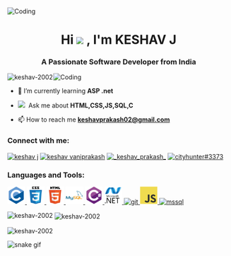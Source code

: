
<img align="center" alt="Coding" width="1000" height="300" src="https://developers.giphy.com/branch/master/static/api-512d36c09662682717108a38bbb5c57d.gif">
<h1 align="center">Hi <img src="https://media.giphy.com/media/hvRJCLFzcasrR4ia7z/giphy.gif" width="40"> , I'm KESHAV J</h1>
<h3 align="center"><b>A Passionate Software Developer from India</b></h3>

<img align="right" alt="Coding" width="400" src="https://c.tenor.com/GVk4jB2u_i8AAAAd/coding.gif">

<p align="left"> <img src="https://komarev.com/ghpvc/?username=keshav-2002&label=Profile%20views&color=0e75b6&style=flat" alt="keshav-2002" /> </p>

- 🌱 I’m currently learning **ASP .net**

- <img src="https://raw.githubusercontent.com/TheDudeThatCode/TheDudeThatCode/master/Assets/Developer.gif" width="24" />&nbsp; Ask me about **HTML,CSS,JS,SQL,C**

- 📫 How to reach me **keshavprakash02@gmail.com**

<h3 align="left">Connect with me:</h3>
<p align="left">
<a href="https://linkedin.com/in/keshav j" target="blank"><img align="center" src="https://raw.githubusercontent.com/rahuldkjain/github-profile-readme-generator/master/src/images/icons/Social/linked-in-alt.svg" alt="keshav j" height="30" width="40" /></a>
<a href="https://fb.com/keshav vaniprakash" target="blank"><img align="center" src="https://raw.githubusercontent.com/rahuldkjain/github-profile-readme-generator/master/src/images/icons/Social/facebook.svg" alt="keshav vaniprakash" height="30" width="40" /></a>
<a href="https://instagram.com/_keshav_prakash_" target="blank"><img align="center" src="https://raw.githubusercontent.com/rahuldkjain/github-profile-readme-generator/master/src/images/icons/Social/instagram.svg" alt="_keshav_prakash_" height="30" width="40" /></a>
<a href="https://discord.gg/cityhunter#3373" target="blank"><img align="center" src="https://raw.githubusercontent.com/rahuldkjain/github-profile-readme-generator/master/src/images/icons/Social/discord.svg" alt="cityhunter#3373" height="30" width="40" /></a>
</p>

<h3 align="left">Languages and Tools:</h3>
<p align="left"> <a href="https://www.cprogramming.com/" target="_blank" rel="noreferrer"> <img src="https://raw.githubusercontent.com/devicons/devicon/master/icons/c/c-original.svg" alt="c" width="40" height="40"/> </a> <a href="https://www.w3schools.com/css/" target="_blank" rel="noreferrer"> <img src="https://raw.githubusercontent.com/devicons/devicon/master/icons/css3/css3-original-wordmark.svg" alt="css3" width="40" height="40"/> </a> <a href="https://www.w3.org/html/" target="_blank" rel="noreferrer"> <img src="https://raw.githubusercontent.com/devicons/devicon/master/icons/html5/html5-original-wordmark.svg" alt="html5" width="40" height="40"/> </a> <a href="https://www.mysql.com/" target="_blank" rel="noreferrer"> <img src="https://raw.githubusercontent.com/devicons/devicon/master/icons/mysql/mysql-original-wordmark.svg" alt="mysql" width="40" height="40"/> <a href="https://www.w3schools.com/cs/" target="_blank" rel="noreferrer"> <img src="https://raw.githubusercontent.com/devicons/devicon/master/icons/csharp/csharp-original.svg" alt="csharp" width="40" height="40"/> </a> <a href="https://dotnet.microsoft.com/" target="_blank" rel="noreferrer"> <img src="https://raw.githubusercontent.com/devicons/devicon/master/icons/dot-net/dot-net-original-wordmark.svg" alt="dotnet" width="40" height="40"/> </a> <a href="https://git-scm.com/" target="_blank" rel="noreferrer"> <img src="https://www.vectorlogo.zone/logos/git-scm/git-scm-icon.svg" alt="git" width="40" height="40"/> </a> <a href="https://developer.mozilla.org/en-US/docs/Web/JavaScript" target="_blank" rel="noreferrer"> <img src="https://raw.githubusercontent.com/devicons/devicon/master/icons/javascript/javascript-original.svg" alt="javascript" width="40" height="40"/> </a> <a href="https://www.microsoft.com/en-us/sql-server" target="_blank" rel="noreferrer"> <img src="https://www.svgrepo.com/show/303229/microsoft-sql-server-logo.svg" alt="mssql" width="40" height="40"/> </a></p>

<p><img align="left" src="https://github-readme-stats.vercel.app/api/top-langs?username=keshav-2002&show_icons=true&locale=en&layout=compact" alt="keshav-2002" /></p>

<p>&nbsp;<img align="center" src="https://github-readme-stats.vercel.app/api?username=keshav-2002&show_icons=true&locale=en" alt="keshav-2002" /></p>

<p><img align="center" src="https://github-readme-streak-stats.herokuapp.com/?user=keshav-2002&" alt="keshav-2002" /></p>

![snake gif](https://github.com/YOUR_USERNAME/YOUR_USERNAME/blob/output/github-contribution-grid-snake.gif)
